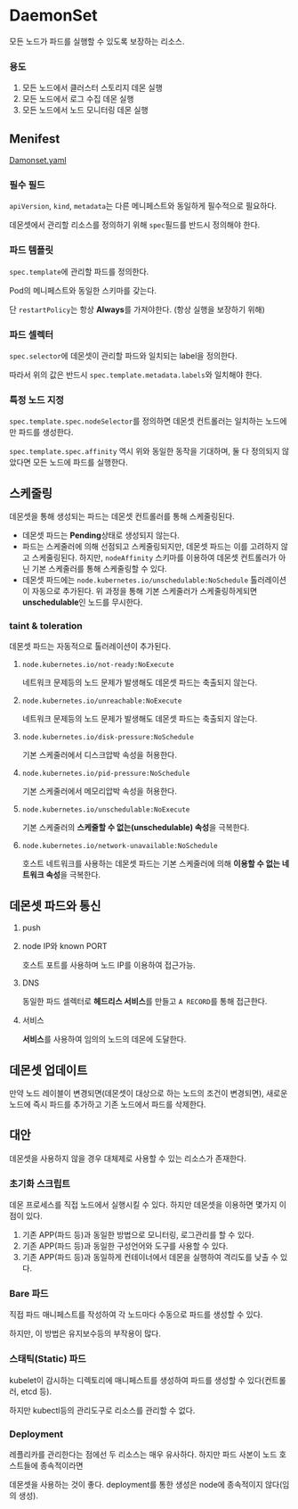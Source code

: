 # DaemonSet

모든 노드가 파드를 실행할 수 있도록 보장하는 리소스.

### 용도

1. 모든 노드에서 클러스터 스토리지 데몬 실행
2. 모든 노드에서 로그 수집 데몬 실행
3. 모든 노드에서 노드 모니터링 데몬 실행

## Menifest 

[Damonset.yaml](./daemonset.yaml)

### 필수 필드

`apiVersion`, `kind`, `metadata`는 다른 메니페스트와 동일하게 필수적으로 필요하다.

데몬셋에서 관리할 리소스를 정의하기 위해 `spec`필드를 반드시 정의해야 한다.

### 파드 템플릿

`spec.template`에 관리할 파드를 정의한다.

Pod의 메니페스트와 동일한 스키마를 갖는다.

단 `restartPolicy`는 항상 **Always**를 가져야한다. (항상 실행을 보장하기 위해)

### 파드 셀렉터

`spec.selector`에 데몬셋이 관리할 파드와 일치되는 label을 정의한다.

따라서 위의 값은 반드시 `spec.template.metadata.labels`와 일치해야 한다.

### 특정 노드 지정

`spec.template.spec.nodeSelector`를 정의하면 데몬셋 컨트롤러는 일치하는 노드에만 파드를 생성한다.

`spec.template.spec.affinity` 역시 위와 동일한 동작을 기대하며, 둘 다 정의되지 않았다면 모든 노드에 파드를 실행한다.

## 스케줄링

데몬셋을 통해 생성되는 파드는 데몬셋 컨트롤러를 통해 스케줄링된다.

* 데몬셋 파드는 **Pending**상태로 생성되지 않는다.
* 파드는 스케줄러에 의해 선점되고 스케줄링되지만, 데몬셋 파드는 이를 고려하지 않고 스케줄링된다.
하지만, `nodeAffinity` 스키마를 이용하여 데몬셋 컨트롤러가 아닌 기본 스케줄러를 통해 스케줄링할 수 있다.
* 데몬셋 파드에는 `node.kubernetes.io/unschedulable:NoSchedule` 톨러레이션이 자동으로 추가된다.
위 과정을 통해 기본 스케줄러가 스케줄링하게되면 **unschedulable**인 노드를 무시한다.

### taint & toleration

데몬셋 파드는 자동적으로 톨러레이션이 추가된다.

1. `node.kubernetes.io/not-ready:NoExecute`

    네트워크 문제등의 노드 문제가 발생해도 데몬셋 파드는 축출되지 않는다.

2. `node.kubernetes.io/unreachable:NoExecute`

   네트워크 문제등의 노드 문제가 발생해도 데몬셋 파드는 축출되지 않는다.

3. `node.kubernetes.io/disk-pressure:NoSchedule`

    기본 스케줄러에서 디스크압박 속성을 허용한다.

4. `node.kubernetes.io/pid-pressure:NoSchedule`

    기본 스케줄러에서 메모리압박 속성을 허용한다.

5. `node.kubernetes.io/unschedulable:NoExecute`

    기본 스케줄러의 **스케줄할 수 없는(unschedulable) 속성**을 극복한다.

6. `node.kubernetes.io/network-unavailable:NoSchedule`

    호스트 네트워크를 사용하는 데몬셋 파드는 기본 스케줄러에 의해 **이용할 수 없는 네트워크 속성**을 극복한다.

## 데몬셋 파드와 통신

1. push

2. node IP와 known PORT

    호스트 포트를 사용하며 노드 IP를 이용하여 접근가능.

3. DNS

    동일한 파드 셀렉터로 **헤드리스 서비스**를 만들고 `A RECORD`를 통해 접근한다.

4. 서비스

    **서비스**를 사용하여 임의의 노드의 데몬에 도달한다.

## 데몬셋 업데이트

만약 노드 레이블이 변경되면(데몬셋이 대상으로 하는 노드의 조건이 변경되면), 새로운 노드에 즉시 파드를 추가하고
기존 노드에서 파드를 삭제한다.

## 대안

데몬셋을 사용하지 않을 경우 대체제로 사용할 수 있는 리소스가 존재한다.

### 초기화 스크립트

데몬 프로세스를 직접 노드에서 실행시킬 수 있다. 하지만 데몬셋을 이용하면 몇가지 이점이 있다.

1. 기존 APP(파드 등)과 동일한 방법으로 모니터링, 로그관리를 할 수 있다.
2. 기존 APP(파드 등)과 동일한 구성언어와 도구를 사용할 수 있다.
3. 기존 APP(파드 등)과 동일하게 컨테이너에서 데몬을 실행하여 격리도를 낮출 수 있다.
 
### Bare 파드

직접 파드 매니페스트를 작성하여 각 노드마다 수동으로 파드를 생성할 수 있다.

하지만, 이 방법은 유지보수등의 부작용이 많다.

### 스태틱(Static) 파드

kubelet이 감시하는 디렉토리에 매니페스트를 생성하여 파드를 생성할 수 있다(컨트롤러, etcd 등).

하지만 kubectl등의 관리도구로 리소스를 관리할 수 없다.

### Deployment

레플리카를 관리한다는 점에선 두 리소스는 매우 유사하다. 하지만 파드 사본이 노드 호스트들에 종속적이라면

데몬셋을 사용하는 것이 좋다. deployment를 통한 생성은 node에 종속적이지 않다(임의 생성).
